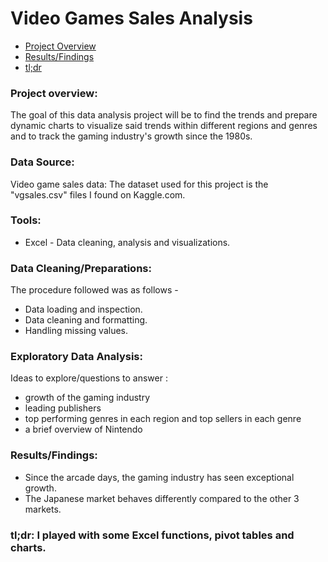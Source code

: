 # Video Games Sales Analysis
- [Project Overview](#Project-Overview)
- [Results/Findings](#Results/Findings)
- [tl;dr](#tl;dr)
### Project overview:
The goal of this data analysis project will be to find the trends and prepare dynamic charts to visualize said trends within different regions and genres and to track the gaming industry's growth since the 1980s.
### Data Source:
Video game sales data: The dataset used for this project is the "vgsales.csv" files I found on Kaggle.com. 
### Tools:
- Excel - Data cleaning, analysis and visualizations.
### Data Cleaning/Preparations:
The procedure followed was as follows -
- Data loading and inspection.
- Data cleaning and formatting.
- Handling missing values.
### Exploratory Data Analysis:
Ideas to explore/questions to answer :
- growth of the gaming industry
- leading publishers
- top performing genres in each region and top sellers in each genre
- a brief overview of Nintendo
### Results/Findings:
- Since the arcade days, the gaming industry has seen exceptional growth.
- The Japanese market behaves differently compared to the other 3 markets.

### tl;dr: I played with some Excel functions, pivot tables and charts.
